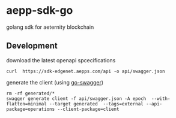 # aepp-sdk-go

golang sdk for aeternity blockchain


## Development

download the latest openapi spcecifications

```
curl  https://sdk-edgenet.aepps.com/api -o api/swagger.json    
```

generate the client (using [go-swagger](https://github.com/go-swagger/go-swagger))

```
rm -rf generated/*
swagger generate client -f api/swagger.json -A epoch  --with-flatten=minimal --target generated  --tags=external --api-package=operations --client-package=client
```